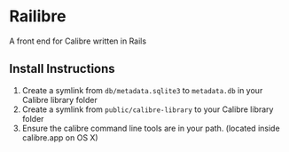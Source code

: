 # Railibre
A front end for Calibre written in Rails

## Install Instructions
1. Create a symlink from `db/metadata.sqlite3` to `metadata.db` in your Calibre library folder
2. Create a symlink from `public/calibre-library` to your Calibre library folder
3. Ensure the calibre command line tools are in your path. (located inside calibre.app on OS X)
